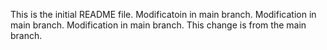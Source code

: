 This is the initial README file.
Modificatoin in main branch.
Modification in main branch.
Modification in main branch.
This change is from the main branch.
